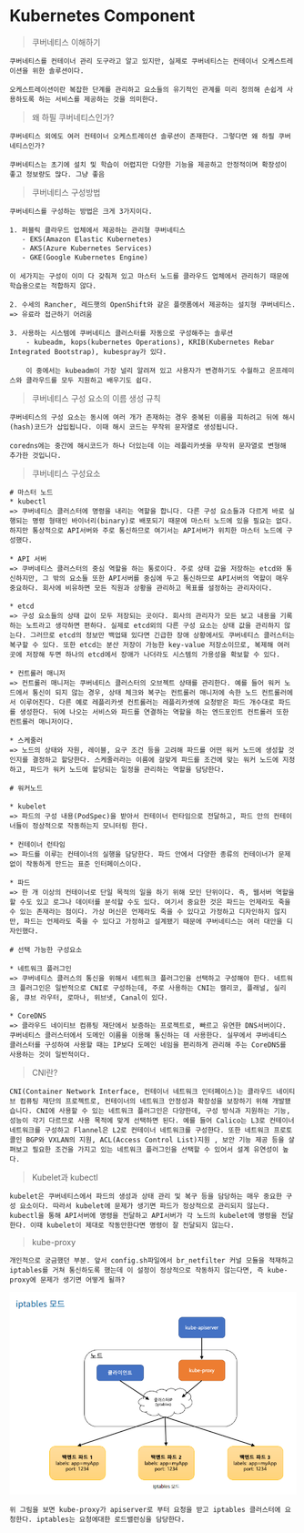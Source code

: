 # Kubernetes Component

> 쿠버네티스 이해하기

    쿠버네티스를 컨테이너 관리 도구라고 알고 있지만, 실제로 쿠버네티스는 컨테이너 오케스트레이션을 위한 솔루션이다. 
    
    오케스트레이션이란 복잡한 단계를 관리하고 요소들의 유기적인 관계를 미리 정의해 손쉽게 사용하도록 하는 서비스를 제공하는 것을 의미한다.

> 왜 하필 쿠버네티스인가?

    쿠버네티스 외에도 여러 컨테이너 오케스트레이션 솔루션이 존재한다. 그렇다면 왜 하필 쿠버네티스인가? 

    쿠버네티스는 초기에 설치 및 학습이 어렵지만 다양한 기능을 제공하고 안정적이며 확장성이 좋고 정보량도 많다. 그냥 좋음

> 쿠버네티스 구성방법

    쿠버네티스를 구성하는 방법은 크게 3가지이다.

    1. 퍼블릭 클라우드 업체에서 제공하는 관리형 쿠버네티스
       - EKS(Amazon Elastic Kubernetes)
       - AKS(Azure Kubernetes Services)
       - GKE(Google Kubernetes Engine)

    이 세가지는 구성이 이미 다 갖춰져 있고 마스터 노드를 클라우드 업체에서 관리하기 때문에 학습용으로는 적합하지 않다.

    2. 수세의 Rancher, 레드햇의 OpenShift와 같은 플랫폼에서 제공하는 설치형 쿠버네티스. 
    => 유료라 접근하기 어려움

    3. 사용하는 시스템에 쿠버네티스 클러스터를 자동으로 구성해주는 솔루션
        - kubeadm, kops(kubernetes Operations), KRIB(Kubernetes Rebar Integrated Bootstrap), kubespray가 있다.

        이 중에서는 kubeadm이 가장 널리 알려져 있고 사용자가 변경하기도 수월하고 온프레미스와 클라우드를 모두 지원하고 배우기도 쉽다.

    

> 쿠버네티스 구성 요소의 이름 생성 규칙

    쿠버네티스의 구성 요소는 동시에 여러 개가 존재하는 경우 중복된 이름을 피하려고 뒤에 해시(hash)코드가 삽입됩니다. 이때 해시 코드는 무작위 문자열로 생성됩니다.

    coredns에는 중간에 해시코드가 하나 더있는데 이는 레플리카셋을 무작위 문자열로 변형해 추가한 것입니다.

> 쿠버네티스 구성요소

    # 마스터 노드
    * kubectl
    => 쿠버네티스 클러스터에 명령을 내리는 역할을 합니다. 다른 구성 요소들과 다르게 바로 실행되는 명령 형태인 바이너리(binary)로 배포되기 때문에 마스터 노드에 있을 필요는 없다. 하지만 통상적으로 API서버와 주로 통신하므로 여기서는 API서버가 위치한 마스터 노드에 구성했다.
    
    * API 서버
    => 쿠버네티스 클러스터의 중심 역할을 하는 통로이다. 주로 상태 값을 저장하는 etcd와 통신하지만, 그 밖의 요소들 또한 API서버를 중심에 두고 통신하므로 API서버의 역할이 매우 중요하다. 회사에 비유하면 모든 직원과 상황을 관리하고 목표를 설정하는 관리자이다.

    * etcd
    => 구성 요소들의 상태 값이 모두 저장되는 곳이다. 회사의 관리자가 모든 보고 내용을 기록하는 노트라고 생각하면 편하다. 실제로 etcd외의 다른 구성 요소는 상태 값을 관리하지 않는다. 그러므로 etcd의 정보만 백업돼 있다면 긴급한 장애 상황에서도 쿠버네티스 클러스터는 복구할 수 있다. 또한 etcd는 분산 저장이 가능한 key-value 저장소이므로, 복제해 여러 곳에 저장해 두면 하나의 etcd에서 장애가 나더라도 시스템의 가용성을 확보할 수 있다. 
    
    * 컨트롤러 매니저
    => 컨트롤러 매니저는 쿠버네티스 클러스터의 오브젝트 상태를 관리한다. 예를 들어 워커 노드에서 통신이 되지 않는 경우, 상태 체크와 복구는 컨트롤러 매니저에 속한 노드 컨트롤러에서 이루어진다. 다른 예로 레플리카셋 컨트롤러는 레플리카셋에 요청받은 파드 개수대로 파드를 생성한다. 뒤에 나오는 서비스와 파드를 연결하는 역할을 하는 엔드포인트 컨트롤러 또한 컨트롤러 매니저이다. 

    * 스케줄러
    => 노드의 상태와 자원, 레이블, 요구 조건 등을 고려해 파드를 어떤 워커 노드에 생성할 것인지를 결정하고 할당한다. 스케줄러라는 이름에 걸맞게 파드를 조건에 맞는 워커 노드에 지정하고, 파드가 워커 노드에 할당되는 일정을 관리하는 역할을 담당한다.

    # 워커노드

    * kubelet
    => 파드의 구성 내용(PodSpec)을 받아서 컨테이너 런타임으로 전달하고, 파드 안의 컨테이너들이 정상적으로 작동하는지 모니터링 한다.

    * 컨테이너 런타임
    => 파드를 이루는 컨테이너의 실행을 담당한다. 파드 안에서 다양한 종류의 컨테이너가 문제 없이 작동하게 만드는 표준 인터페이스이다. 

    * 파드
    => 한 개 이상의 컨테이너로 단일 목적의 일을 하기 위해 모인 단위이다. 즉, 웹서버 역할을 할 수도 있고 로그나 데이터를 분석할 수도 있다. 여기서 중요한 것은 파드는 언제라도 죽을 수 있는 존재라는 점이다. 가상 머신은 언제라도 죽을 수 있다고 가정하고 디자인하지 않지만, 파드는 언제라도 죽을 수 있다고 가정하고 설계됐기 때문에 쿠버네티스는 여러 대안을 디자인했다. 

    # 선택 가능한 구성요소

    * 네트워크 플러그인
    => 쿠버네티스 클러스의 통신을 위해서 네트워크 플러그인을 선택하고 구성해야 한다. 네트워크 플러그인은 일반적으로 CNI로 구성하는데, 주로 사용하는 CNI는 캘리코, 플래널, 실리움, 큐브 라우터, 로마나, 위브넷, Canal이 있다.

    * CoreDNS
    => 클라우드 네이티브 컴퓨팅 재단에서 보증하는 프로젝트로, 빠르고 유연한 DNS서버이다. 쿠버네티스 클러스터에서 도메인 이름을 이용해 통신하는 데 사용한다. 실무에서 쿠버네티스 클러스터를 구성하여 사용할 때는 IP보다 도메인 네임을 편리하게 관리해 주는 CoreDNS를 사용하는 것이 일반적이다.


> CNI란?

    CNI(Container Network Interface, 컨테이너 네트워크 인터페이스)는 클라우드 네이티브 컴퓨팅 재단의 프로젝트로, 컨테이너의 네트워크 안정성과 확장성을 보장하기 위해 개발됐습니다. CNI에 사용할 수 있는 네트워크 플러그인은 다양한데, 구성 방식과 지원하는 기능, 성능이 각기 다르므로 사용 목적에 맞게 선택하면 된다. 예를 들어 Calico는 L3로 컨테이너 네트워크를 구성하고 Flannel은 L2로 컨테이너 네트워크를 구성한다. 또한 네트워크 프로토콜인 BGP와 VXLAN의 지원, ACL(Access Control List)지원 , 보안 기능 제공 등을 살펴보고 필요한 조건을 가지고 있는 네트워크 플러그인을 선택할 수 있어서 설계 유연성이 높다.

    

> Kubelet과 kubectl

    kubelet은 쿠버네티스에서 파드의 생성과 상태 관리 및 복구 등을 담당하는 매우 중요한 구성 요소이다. 따라서 kubelet에 문제가 생기면 파드가 정상적으로 관리되지 않는다. kubectl을 통해 API서버에 명령을 전달하고 API서버가 각 노드의 kubelet에 명령을 전달한다. 이때 kubelet이 제대로 작동안한다면 명령이 잘 전달되지 않는다. 


> kube-proxy

    개인적으로 궁금했던 부분. 앞서 config.sh파일에서 br_netfilter 커널 모듈을 적재하고 iptables를 거쳐 통신하도록 했는데 이 설정이 정상적으로 작동하지 않는다면, 즉 kube-proxy에 문제가 생기면 어떻게 될까?

<img src="./Images/iptables.png">

    위 그림을 보면 kube-proxy가 apiserver로 부터 요청을 받고 iptables 클러스터에 요청한다. iptables는 요청에대한 로드밸런싱을 담당한다.